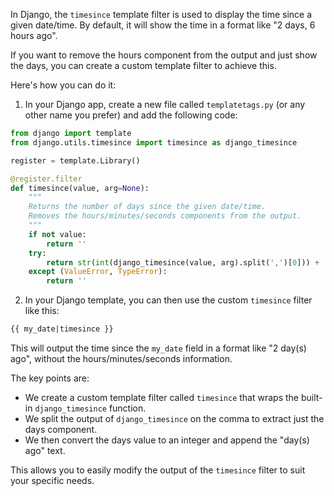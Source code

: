 In Django, the `timesince` template filter is used to display the time since a given date/time. By default, it will show the time in a format like "2 days, 6 hours ago".

If you want to remove the hours component from the output and just show the days, you can create a custom template filter to achieve this.

Here's how you can do it:

1. In your Django app, create a new file called `templatetags.py` (or any other name you prefer) and add the following code:

```python
from django import template
from django.utils.timesince import timesince as django_timesince

register = template.Library()

@register.filter
def timesince(value, arg=None):
    """
    Returns the number of days since the given date/time.
    Removes the hours/minutes/seconds components from the output.
    """
    if not value:
        return ''
    try:
        return str(int(django_timesince(value, arg).split(',')[0])) + ' day(s) ago'
    except (ValueError, TypeError):
        return ''
```

2. In your Django template, you can then use the custom `timesince` filter like this:

```html
{{ my_date|timesince }}
```

This will output the time since the `my_date` field in a format like "2 day(s) ago", without the hours/minutes/seconds information.

The key points are:

- We create a custom template filter called `timesince` that wraps the built-in `django_timesince` function.
- We split the output of `django_timesince` on the comma to extract just the days component.
- We then convert the days value to an integer and append the "day(s) ago" text.

This allows you to easily modify the output of the `timesince` filter to suit your specific needs.